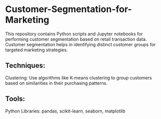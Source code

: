 # Customer-Segmentation-for-Marketing

This repository contains Python scripts and Jupyter notebooks for performing customer segmentation based on retail transaction data. Customer segmentation helps in identifying distinct customer groups for targeted marketing strategies.
 
## Techniques:

Clustering: Use algorithms like K-means clustering to group customers based on similarities in their purchasing patterns.

## Tools: 

Python Libraries: pandas, scikit-learn, seaborn, matplotlib
